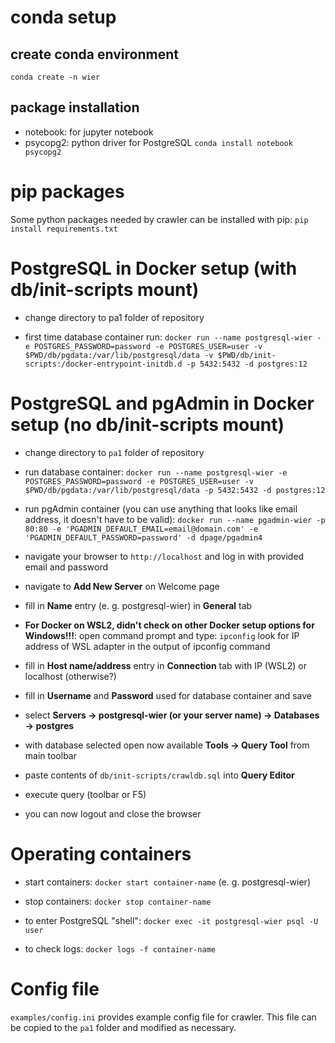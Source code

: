 # conda setup

## create conda environment
`conda create -n wier`

## package installation
- notebook: for jupyter notebook
- psycopg2: python driver for PostgreSQL
`conda install notebook psycopg2`

# pip packages

Some python packages needed by crawler can be installed with pip:
`pip install requirements.txt`

# PostgreSQL in Docker setup (with db/init-scripts mount)

- change directory to pa1 folder of repository

- first time database container run:
  `docker run --name postgresql-wier -e POSTGRES_PASSWORD=password -e POSTGRES_USER=user -v $PWD/db/pgdata:/var/lib/postgresql/data -v $PWD/db/init-scripts:/docker-entrypoint-initdb.d -p 5432:5432 -d postgres:12`

# PostgreSQL and pgAdmin in Docker setup (no db/init-scripts mount)

- change directory to `pa1` folder of repository

- run database container:
  `docker run --name postgresql-wier -e POSTGRES_PASSWORD=password -e POSTGRES_USER=user -v $PWD/db/pgdata:/var/lib/postgresql/data -p 5432:5432 -d postgres:12`

- run pgAdmin container (you can use anything that looks like email address, it doesn't have to be valid):
  `docker run --name pgadmin-wier -p 80:80 -e 'PGADMIN_DEFAULT_EMAIL=email@domain.com' -e 'PGADMIN_DEFAULT_PASSWORD=password' -d dpage/pgadmin4`

- navigate your browser to `http://localhost` and log in with provided email and password

- navigate to **Add New Server** on Welcome page

- fill in **Name** entry (e. g. postgresql-wier) in **General** tab

- **For Docker on WSL2, didn't check on other Docker setup options for Windows!!!**: open command prompt and type: `ipconfig`
   look for IP address of WSL adapter in the output of ipconfig command

- fill in **Host name/address** entry in **Connection** tab with IP (WSL2) or localhost (otherwise?)

- fill in **Username** and **Password** used for database container and save

- select **Servers -> postgresql-wier (or your server name) -> Databases -> postgres**

- with database selected open now available **Tools -> Query Tool** from main toolbar

- paste contents of `db/init-scripts/crawldb.sql` into **Query Editor**

- execute query (toolbar or F5)

- you can now logout and close the browser

# Operating containers

- start containers:
  `docker start container-name` (e. g. postgresql-wier)

- stop containers:
  `docker stop container-name`

- to enter PostgreSQL "shell":
  `docker exec -it postgresql-wier psql -U user`

- to check logs:
  `docker logs -f container-name`

# Config file

`examples/config.ini` provides example config file for crawler. This file can
be copied to the `pa1` folder and modified as necessary.
